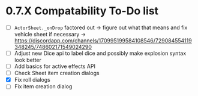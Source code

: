 # 0.7.X Compatability To-Do list

- [ ] `ActorSheet._onDrop` factored out -> figure out what that means and fix vehicle sheet if necessary -> https://discordapp.com/channels/170995199584108546/729084554119348245/748602171549024290
- [ ] Adjust new Dice api to label dice and possibly make explosion syntax look better
- [ ] Add basics for active effects API
- [ ] Check Sheet item creation dialogs
- [x] Fix roll dialogs
- [ ] Fix item creation dialog
